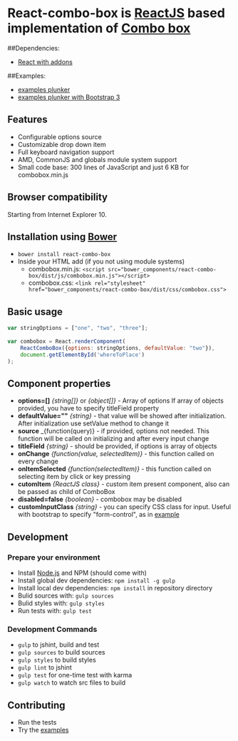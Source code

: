 React-combo-box is [ReactJS](http://facebook.github.io/react/) based implementation of [Combo box](http://en.wikipedia.org/wiki/Combo_box) 
=======================================================================


##Dependencies:
- [React with addons](http://fb.me/react-with-addons-0.11.2.js)

##Examples:
- [examples plunker](http://plnkr.co/edit/CpOhd7?p=preview)
- [examples plunker with Bootstrap 3](http://plnkr.co/edit/CpOhd7?p=preview)

## Features

- Configurable options source
- Customizable drop down item
- Full keyboard navigation support
- AMD, CommonJS and globals module system support
- Small code base: 300 lines of JavaScript and just 6 KB for combobox.min.js

## Browser compatibility

Starting from Internet Explorer 10.

## Installation using [Bower](http://bower.io/)


- `bower install react-combo-box`
- Inside your HTML add (if you not using module systems)
  - combobox.min.js: `<script src="bower_components/react-combo-box/dist/js/combobox.min.js"></script>`
  - combobox.css: `<link rel="stylesheet" href="bower_components/react-combo-box/dist/css/combobox.css">`

## Basic usage
```javascript
var stringOptions = ["one", "two", "three"];
      
var combobox = React.renderComponent(
    ReactComboBox({options: stringOptions, defaultValue: "two"}),
    document.getElementById('whereToPlace')
);
```

## Component properties

  * **options=[]** _{string[]}_ or _{object[]}_  - Array of options
      If array of objects provided, you have to specify titleField property
  * **defaultValue=""** _{string}_ - that value will be showed after initialization. After initialization use setValue method to change it
  * **source** _{function(query)} - if provided, options not needed. This function will be called on initializing and after every input change
  * **titleField** _{string}_ - should be provided, if options is array of objects
  * **onChange** _{function(value, selectedItem)}_ - this function called on every change   
  * **onItemSelected** _{function(selectedItem)}_ - this function called on selecting item by click or key pressing 
  * **cutomItem** _{ReactJS class}_ - custom item present component, also can be passed as child of ComboBox
  * **disabled=false** _{boolean}_ - combobox may be disabled
  * **customInputClass** _{string}_ - you can specify CSS class for input. Useful with bootstrap to specify "form-control", as in [example](http://plnkr.co/edit/CpOhd7?p=preview)

## Development
### Prepare your environment
* Install [Node.js](http://nodejs.org/) and NPM (should come with)
* Install global dev dependencies: `npm install -g gulp`
* Install local dev dependencies: `npm install` in repository directory
* Bulid sources with: `gulp sources`
* Bulid styles with: `gulp styles`
* Run tests with: `gulp test`

### Development Commands

* `gulp` to jshint, build and test
* `gulp sources` to build sources
* `gulp styles` to build styles
* `gulp lint` to jshint
* `gulp test` for one-time test with karma
* `gulp watch` to watch src files to build

## Contributing

- Run the tests
- Try the [examples](https://github.com/angular-ui/ui-select/blob/master/examples)
